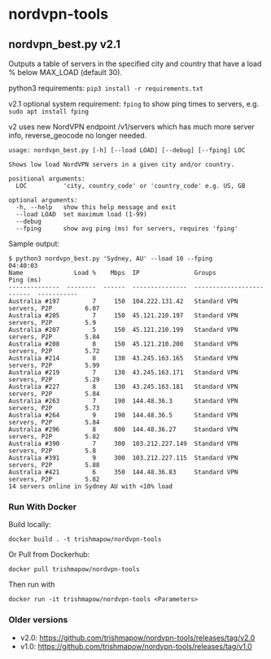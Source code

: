 # nordvpn-tools

## nordvpn_best.py v2.1
Outputs a table of servers in the specified city and country that have a load % below MAX_LOAD (default 30). 

python3 requirements: `pip3 install -r requirements.txt`

v2.1 optional system requirement: `fping` to show ping times to servers, e.g. `sudo apt install fping`

v2 uses new NordVPN endpoint /v1/servers which has much more server info, reverse_geocode no longer needed.

```
usage: nordvpn_best.py [-h] [--load LOAD] [--debug] [--fping] LOC

Shows low load NordVPN servers in a given city and/or country.

positional arguments:
  LOC          'city, country_code' or 'country_code' e.g. US, GB

optional arguments:
  -h, --help   show this help message and exit
  --load LOAD  set maximum load (1-99)
  --debug
  --fping      show avg ping (ms) for servers, requires 'fping'
```

Sample output:
```
$ python3 nordvpn_best.py 'Sydney, AU' --load 10 --fping                                                                                    04:40:03
Name              Load %    Mbps  IP               Groups                       Ping (ms)
--------------  --------  ------  ---------------  -------------------------  -----------
Australia #197         7     150  104.222.131.42   Standard VPN servers, P2P         6.07
Australia #205         7     150  45.121.210.197   Standard VPN servers, P2P         5.9
Australia #207         5     150  45.121.210.199   Standard VPN servers, P2P         5.84
Australia #208         8     150  45.121.210.200   Standard VPN servers, P2P         5.72
Australia #214         8     130  43.245.163.165   Standard VPN servers, P2P         5.99
Australia #219         7     130  43.245.163.171   Standard VPN servers, P2P         5.29
Australia #227         8     130  43.245.163.181   Standard VPN servers, P2P         5.84
Australia #263         7     190  144.48.36.3      Standard VPN servers, P2P         5.73
Australia #264         9     190  144.48.36.5      Standard VPN servers, P2P         5.84
Australia #296         8     800  144.48.36.27     Standard VPN servers, P2P         5.82
Australia #390         7     300  103.212.227.149  Standard VPN servers, P2P         5.8
Australia #391         9     300  103.212.227.115  Standard VPN servers, P2P         5.88
Australia #421         6     350  144.48.36.83     Standard VPN servers, P2P         5.82
14 servers online in Sydney AU with <10% load
```

### Run With Docker

Build locally:
```shell
docker build . -t trishmapow/nordvpn-tools
```
Or Pull from Dockerhub:
```shell
docker pull trishmapow/nordvpn-tools
```
Then run with
```shell
docker run -it trishmapow/nordvpn-tools <Parameters>
```

### Older versions
- v2.0: https://github.com/trishmapow/nordvpn-tools/releases/tag/v2.0
- v1.0: https://github.com/trishmapow/nordvpn-tools/releases/tag/v1.0
